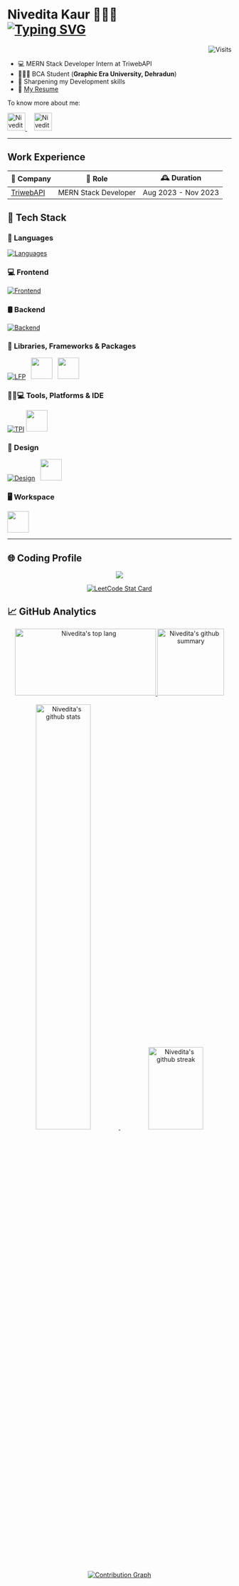 # Nivedita Kaur 👩🏻‍💻 <br>[![Typing SVG](https://readme-typing-svg.demolab.com?font=Fragment+Mono&weight=500&size=20&pause=1000&color=3547D4&random=false&width=435&lines=Full+Stack+Developer;Graphic+Designer)](https://git.io/typing-svg)

<img align="right" alt="Visits" src="https://komarev.com/ghpvc/?username=niveditakaur&label=Profile%20views&color=blue&style=flat">
<br>

- 💻 MERN Stack Developer Intern at TriwebAPI
- 👩🏻‍🎓 BCA Student (**Graphic Era University, Dehradun**)
- 🧠 Sharpening my Development skills
- 📜 [My Resume](https://acrobat.adobe.com/link/review?uri=urn:aaid:scds:US:48580d63-f5ca-4bc2-b97a-1cdc87bdb779)

To know more about me:

<div>
<a href="mailto:niveditakaur5244@gmail.com">
  <img alt="Nivedita's Email" height="40px" src="https://user-images.githubusercontent.com/85930567/175770833-302b4ef2-faeb-421f-88eb-744737a4ad74.png"/>
</a>  &nbsp; &nbsp;
<a href="https://www.linkedin.com/in/niveditakaur/">
  <img alt="Nivedita's Linkedin" height="40px" src="https://user-images.githubusercontent.com/85930567/175769904-8f101a4f-5415-4855-83d8-11e8c1ee37b1.png"/>
</a>
</div>

---

## Work Experience

| 🏢 Company                          | 💼 Role              | 🕰️ Duration         |
| ----------------------------------- | -------------------- | ------------------- |
| [TriwebAPI](https://triwebapi.com/) | MERN Stack Developer | Aug 2023 - Nov 2023 |

## 🌟 Tech Stack

### 📝 Languages

[![Languages](https://skillicons.dev/icons?i=c,cpp,py,md,java,php,latex)](https://skillicons.dev)

### 💻 Frontend

[![Frontend](https://skillicons.dev/icons?i=react,html,css,js,ts,svg)](https://skillicons.dev)

### 🛢️ Backend

[![Backend](https://skillicons.dev/icons?i=nodejs,express,mysql,mongodb)](https://skillicons.dev)

### 🧩 Libraries, Frameworks & Packages

[![LFP](https://skillicons.dev/icons?i=react,bootstrap,styledcomponents,materialui,firebase)](https://skillicons.dev) &nbsp; <img src="https://cdn.jsdelivr.net/gh/devicons/devicon/icons/npm/npm-original-wordmark.svg" height=48/>  &nbsp; <img src="https://cdn.jsdelivr.net/gh/devicons/devicon/icons/yarn/yarn-original.svg" height=48/>

### 👩🏻💻 Tools, Platforms & IDE

[![TPI](https://skillicons.dev/icons?i=git,bash,babel,postman,github,vercel,vscode,androidstudio)](https://skillicons.dev) <img src="https://cdn.jsdelivr.net/gh/devicons/devicon/icons/jira/jira-original.svg" height=48/>

### 🎨 Design

[![Design](https://skillicons.dev/icons?i=ai,ps)](https://skillicons.dev) &nbsp; <img src="https://cdn.jsdelivr.net/gh/devicons/devicon/icons/canva/canva-original.svg" height=48/>

### 🖥️ Workspace

<img src="https://cdn.jsdelivr.net/gh/devicons/devicon/icons/windows8/windows8-original.svg" height=48/>

---

## 🌐 Coding Profile

<p align="center">
  <a href="https://leetcode.com/niveditakaurr/"><img src="https://img.shields.io/badge/-LeetCode-FFA116?style=for-the-badge&logo=LeetCode&logoColor=black"></a>
<br/>

<p align="center">
  <a href="https://leetcode.com/niveditakaurr/">
  <img alt="LeetCode Stat Card" src="https://leetcard.jacoblin.cool/niveditakaurr?theme=light&ext=heatmap&width=490&font=noto_sans_display"/>
  </a>
</p>

## 📈 GitHub Analytics

<div align="center">
  <a href="#">
    <img height="150em" width="317m" src="https://github-readme-stats.vercel.app/api/top-langs?username=niveditakaur&layout=compact&theme=buefy&hide_border=false" alt="Nivedita's top lang"/>
  </a>
  <a href="#">
    <img height="150em" src="https://github-profile-summary-cards.vercel.app/api/cards/profile-details?username=niveditakaur&theme=buefy" alt="Nivedita's github summary"/>
  </a>
</div>
  <br>
<div align="center">
  <a href="#">
    <img width="49.5%" src="https://github-readme-stats.vercel.app/api?username=niveditakaur&show_icons=true&include_all_commits=true&theme=buefy&hide_border=false" alt="Nivedita's github stats"/>
    <img width="49.5%" height="185em" src="https://github-readme-streak-stats.herokuapp.com/?user=niveditakaur&theme=buefy&hide_border=false" alt="Nivedita's github streak"/>
  </a>
</div>
  <br>
<div align="center">
  <a href="#">
    <img src="https://github-readme-activity-graph.vercel.app/graph?username=niveditakaur&theme=minimal&area=true&radius=14&title_color=9479dd&point=ff3860&line=FFDF99" alt="Contribution Graph"/>
  </a>
</div>
